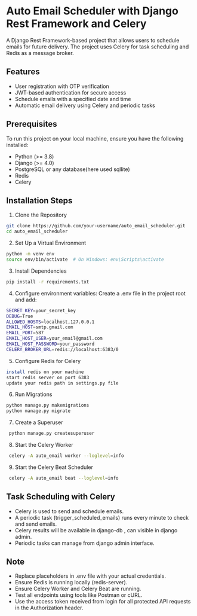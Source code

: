 # Auto Email Scheduler with Django Rest Framework and Celery

A Django Rest Framework-based project that allows users to schedule emails for future delivery. The project uses Celery for task scheduling and Redis as a message broker.
## Features

- User registration with OTP verification
- JWT-based authentication for secure access
- Schedule emails with a specified date and time
- Automatic email delivery using Celery and periodic tasks

## Prerequisites
To run this project on your local machine, ensure you have the following installed:

- Python (>= 3.8)
- Django (>= 4.0)
- PostgreSQL or any database(here used sqllite)
- Redis
- Celery
## Installation Steps

1. Clone the Repository

```bash
git clone https://github.com/your-username/auto_email_scheduler.git
cd auto_email_scheduler
```
2. Set Up a Virtual Environment
```bash
python -m venv env
source env/bin/activate  # On Windows: env\Scripts\activate
```
3. Install Dependencies

```bash
pip install -r requirements.txt
```
4. Configure environment variables: Create a .env file in the project root and add:
```bash
SECRET_KEY=your_secret_key
DEBUG=True
ALLOWED_HOSTS=localhost,127.0.0.1
EMAIL_HOST=smtp.gmail.com
EMAIL_PORT=587
EMAIL_HOST_USER=your_email@gmail.com
EMAIL_HOST_PASSWORD=your_password
CELERY_BROKER_URL=redis://localhost:6383/0
```

5. Configure Redis for Celery

```bash
install redis on your machine
start redis server on port 6383
update your redis path in settings.py file
```
6. Run Migrations
```bash
python manage.py makemigrations
python manage.py migrate
```
7. Create a Superuser
```bash
 python manage.py createsuperuser
```
8. Start the Celery Worker
```bash
 celery -A auto_email worker --loglevel=info
```
9. Start the Celery Beat Scheduler
```bash
 celery -A auto_email beat --loglevel=info
```

## Task Scheduling with Celery
- Celery is used to send and schedule emails.
- A periodic task (trigger_scheduled_emails) runs every minute to check and send emails.
- Celery results will be available in django-db , can visible in django admin.
- Periodic tasks can manage from django admin interface.

## Note
- Replace placeholders in .env file with your actual credentials.
- Ensure Redis is running locally (redis-server).
- Ensure Celery Worker and Celery Beat are running.
- Test all endpoints using tools like Postman or cURL.
- Use the access token received from login for all protected API requests in the Authorization header.
